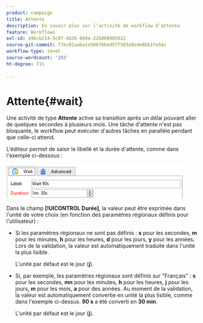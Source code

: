 ```yaml
---
product: campaign
title: Attente
description: En savoir plus sur l’activité de workflow d’attente
feature: Workflows
exl-id: a9bcb214-5c87-4b26-804a-22b868905022
source-git-commit: 77ec01aaba1e50676bed57f503a9e4e8bb1fe54c
workflow-type: tm+mt
source-wordcount: '193'
ht-degree: 71%

---
```


# Attente{#wait}



Une activité de type **Attente** active sa transition après un délai pouvant aller de quelques secondes à plusieurs mois. Une tâche d&#39;attente n&#39;est pas bloquante, le workflow peut exécuter d&#39;autres tâches en parallèle pendant que celle-ci attend.

L&#39;éditeur permet de saisir le libellé et la durée d&#39;attente, comme dans l&#39;exemple ci-dessous :

![](assets/edit_wait.png)

Dans le champ **[!UICONTROL Durée]**, la valeur peut être exprimée dans l&#39;unité de votre choix (en fonction des paramètres régionaux définis pour l&#39;utilisateur) :

* Si les paramètres régionaux ne sont pas définis : **s** pour les secondes, **m** pour les minutes, **h** pour les heures, **d** pour les jours, **y** pour les années. Lors de la validation, la valeur est automatiquement traduite dans l&#39;unité la plus lisible.

  L&#39;unité par défaut est le jour (**j**).

* Si, par exemple, les paramètres régionaux sont définis sur &quot;Français&quot; : **s** pour les secondes, **mn** pour les minutes, **h** pour les heures, **j** pour les jours, **m** pour les mois, **a** pour des années. Au moment de la validation, la valeur est automatiquement convertie en unité la plus lisible, comme dans l&#39;exemple ci-dessus. **90 s** a été converti en **30 min**.

  L&#39;unité par défaut est le jour (**j**).
